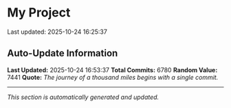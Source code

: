 # My Project


Last updated: 2025-10-24 16:25:37



































































































































































































































































































































































































































































































































































































































































































































































































































































































































































































































































































































































































































































































































































































































































































































































































































































































































































































































































































































































































































































































































































































































































































































































































































































































































































































































































































































































































































































































































































































































































































































































































































































































































































































































































































































































































































































































































































































































































































































































































































































































































































































































































































































































































































































































































































































































































































































































































































































































































































































































































































































































































































































































































































































































































































































































































































































































































































































































































































































































































































































































































































































































































































































































































































































































































































































































































































































































































































































































































































































































































































































































































































































































































































































































































## Auto-Update Information

**Last Updated:** 2025-10-24 16:53:37
**Total Commits:** 6780
**Random Value:** 7441
**Quote:** _The journey of a thousand miles begins with a single commit._

---
_This section is automatically generated and updated._